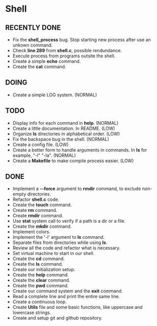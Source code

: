 # Shell

## RECENTLY DONE

- Fix the **shell_process** bug. Stop starting new process after use an unkown command.
- Check **line 289** from **shell.c**, possible rendundance.
- Execute process from programs outsite the shell.
- Create a simple **echo** command.
- Create the **cat** command.

## DOING

- Create a simple LOG system. (NORMAL)

## TODO

- Display info for each command in **help**. (NORMAL)
- Create a little documentation. In README. (LOW)
- Organize **ls** directories in alphabetical order. (LOW)
- Fix the backspace bug in the shell. (NORMAL)
- Create a config file. (LOW)
- Create a better form to handle arguments in commands. In **ls** for example, "-l" "-la". (NORMAL)
- Create a **Makefile** to make compile process easier. (LOW)

## DONE

- Implement a **--force** argument to **rmdir** command, to exclude non-empty directories.
- Refactor **shell.c** code.
- Create the **touch** command.
- Create **rm** command.
- Create **rmdir** command.
- Use **stat** system call to verify if a path is a dir or a file.
- Create the **mkdir** command.
- Implement colors.
- Implement the '-l' argument to **ls** command.
- Separate files from directories while using **ls**.
- Review all the code and refactor what is necessary.
- Set virtual machine to start in our shell.
- Create the **cd** command.
- Create the **ls** command.
- Create our initialization setup.
- Create the **help** command.
- Create the **clear** command.
- Create the **pwd** command.
- Create our command system and the **exit** command.
- Read a complete line and print the entire same line.
- Create a continuous loop.
- Create **Utils** file and some basic functions, like uppercase and lowercase strings.
- Create and setup git and github repository.
